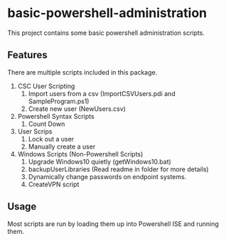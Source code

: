 # basic-powershell-administration
This project contains some basic powershell administration scripts. 

## Features
There are multiple scripts included in this package.
1. CSC User Scripting
    1. Import users from a csv (ImportCSVUsers.pdi and SampleProgram.ps1)
    2. Create new user (NewUsers.csv)
2. Powershell Syntax Scripts
    1. Count Down
3. User Scrips
    1. Lock out a user
    2. Manually create a user
4. Windows Scripts (Non-Powershell Scripts)
    1. Upgrade Windows10 quietly (getWindows10.bat)
    2. backupUserLibraries (Read readme in folder for more details)
    3. Dynamically change passwords on endpoint systems. 
    4. CreateVPN script
    
## Usage 
Most scripts are run by loading them up into Powershell ISE and running them. 